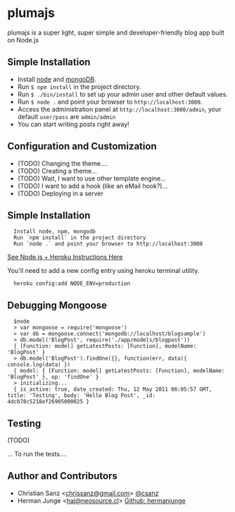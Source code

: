 # plumajs

plumajs is a super light, super simple and developer-friendly blog app built on Node.js

## Simple Installation

* Install [node](http://nodejs.org/) and [mongoDB](http://www.mongodb.org/).
* Run `$ npm install` in the project directory.
* Run `$ ./bin/install` to set up your admin user and other default values.
* Run `$ node .` and point your browser to `http://localhost:3000`.
* Access the administration panel at `http://localhost:3000/admin`, your default `user/pass` are `admin/admin`
* You can start writing posts right away!

## Configuration and Customization
    
  * (TODO) Changing the theme....
  * (TODO) Creating a theme...
  * (TODO) Wait, I want to use other template engine...
  * (TODO) I want to add a hook (like an eMail hook?)...
  * (TODO) Deploying in a server

## Simple Installation

      Install node, npm, mongodb
      Run `npm install` in the project directory
      Run `node .` and point your browser to http://localhost:3000

[See Node.js + Heroku Instructions Here](http://node-example-csanz.herokuapp.com/)

You'll need to add a new config entry using heroku terminal utility. 

      heroku config:add NODE_ENV=production

## Debugging Mongoose

      $node
      > var mongoose = require('mongoose')
      > var db = mongoose.connect('mongodb://localhost/blogsample')
      > db.model('BlogPost', require('./app/models/blogpost'))
      { [Function: model] getLatestPosts: [Function], modelName: 'BlogPost' }
      > db.model('BlogPost').findOne({}, function(err, data){ console.log(data) })
      { model: { [Function: model] getLatestPosts: [Function], modelName: 'BlogPost' }, op: 'findOne' }
      > initializing...
      { is_active: true, date_created: Thu, 12 May 2011 06:05:57 GMT, title: 'Testing', body: 'Hello Blog Post', _id: 4dcb78c5218ef26905000025 }

## Testing

  (TODO)

  ... To run the tests....

## Author and Contributors

  * Christian Sanz &lt;chrissanz@gmail.com&gt; [@csanz](http://www.twitter.com/csanz)
  * Herman Junge &lt;haj@neosource.cl&gt; [Github: hermanjunge](http://github.com/hermanjunge)
